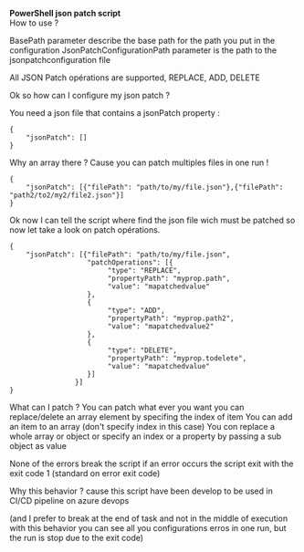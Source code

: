 **PowerShell json patch script**  
How to use ? 

BasePath parameter describe the base path for the path you put in the configuration 
JsonPatchConfigurationPath parameter is the path to the jsonpatchconfiguration file 

All JSON Patch opérations are supported, REPLACE, ADD, DELETE 

Ok so how can I configure my json patch ? 

You need a json file that contains a jsonPatch property : 

```
{
    "jsonPatch": []
}
```

Why an array there ? 
Cause you can patch multiples files in one run ! 

```
{
    "jsonPatch": [{"filePath": "path/to/my/file.json"},{"filePath": "path2/to2/my2/file2.json"}]
}
```

Ok now I can tell the script where find the json file wich must be patched so now let take a look on patch opérations. 

```
{
    "jsonPatch": [{"filePath": "path/to/my/file.json",
                   "patchOperations": [{
                        "type": "REPLACE",
                        "propertyPath": "myprop.path",
                        "value": "mapatchedvalue"
                   },
                   {
                        "type": "ADD",
                        "propertyPath": "myprop.path2",
                        "value": "mapatchedvalue2"
                   },
                   {
                        "type": "DELETE",
                        "propertyPath": "myprop.todelete",
                        "value": "mapatchedvalue"
                   }]
                }]
}
```

What can I patch ? 
You can patch what ever you want you can replace/delete an array element by specifing the index of item
You can add an item to an array (don't specify index in this case)
You con replace a whole array or object or specify an index or a property by passing a sub object as value  

None of the errors break the script if an error occurs the script exit with the exit code 1 (standard on error exit code)

Why this behavior ? cause this script have been develop to be used in CI/CD pipeline on azure devops 

(and I prefer to break at the end of task and not in the middle of execution with this behavior you can see all you configurations erros in one run, but the run is stop due to the exit code)


